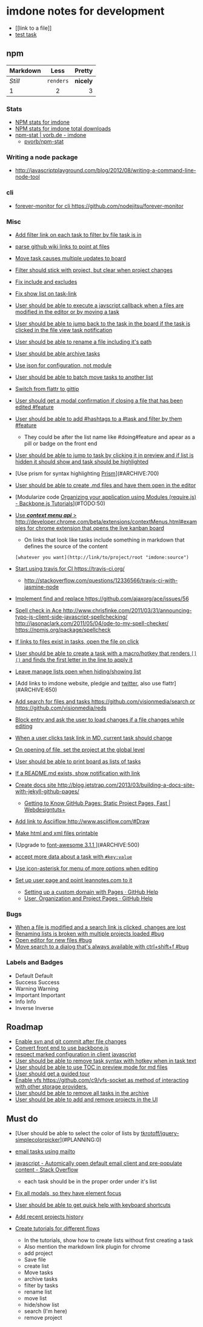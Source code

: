 imdone notes for development
==========
- [[link to a file]]
- [test task](#ARCHIVE:930)
## npm

Markdown | Less | Pretty
--- | :---: | ---:
*Still* | `renders` | **nicely**
1 | 2 | 3

### Stats  
- [NPM stats for imdone](http://isaacs.iriscouch.com/downloads/_design/app/_view/pkg?group_level=3&end_key=[%22imdone%22]&start_key=[%22imdone%22,{}]&descending=true)
- [NPM stats for imdone total downloads](http://isaacs.iriscouch.com/downloads/_design/app/_view/pkg?group_level=1&start_key=["imdone"]&end_key=["imdone",{}])
- [npm-stat | vorb.de - imdone](http://npm-stat.vorb.de/charts.html?package=imdone)
    - [pvorb/npm-stat](https://github.com/pvorb/npm-stat)

### Writing a node package
- <http://javascriptplayground.com/blog/2012/08/writing-a-command-line-node-tool>

### cli
- [forever-monitor for cli <https://github.com/nodejitsu/forever-monitor>](#ARCHIVE:850)

### Misc
- [Add filter link on each task to filter by file task is in](#ARCHIVE:460)
- [parse github wiki links to point at files](#ARCHIVE:590)
- [Move task causes multiple updates to board](#ARCHIVE:600)
- [Filter should stick with project, but clear when project changes](#ARCHIVE:540)
- [Fix include and excludes](#ARCHIVE:580)
- [Fix show list on task-link](#ARCHIVE:630) 
- [User should be able to execute a javscript callback when a files are modified in the editor or by moving a task](#ARCHIVE:570)
- [User should be able to jump back to the task in the board if the task is clicked in the file view task notification](#ARCHIVE:610)
- [User should be able to rename a file including it's path](#PLANNING:120)
- [User should be able archive tasks](#ARCHIVE:420)
- [Use json for configuration, not module](#ARCHIVE:140)
- [User should be able to batch move tasks to another list](#ARCHIVE:430)
- [Switch from flattr to gittip](#ARCHIVE:560)
- [User should get a modal confirmation if closing a file that has been edited #feature](#ARCHIVE:670)
- [User should be able to add #hashtags to a #task and filter by them #feature](#PLANNING:90)
    - They could be after the list name like #doing#feature and apear as a pill or badge on the front end
- [User should be able to jump to task by clicking it in preview and if list is hidden it should show and task should be highlighted](#ARCHIVE:660)
- [Use prism for syntax highlighting [Prism](http://prismjs.com/)](#ARCHIVE:700)
- [User should be able to create .md files and have them open in the editor](#ARCHIVE:480)
- [Modularize code [Organizing your application using Modules (require.js) - Backbone.js Tutorials](http://backbonetutorials.com/organizing-backbone-using-modules/)](#TODO:50)
- [Use ***context menu api*** > <http://developer.chrome.com/beta/extensions/contextMenus.html#examples> for chrome extension that opens the live kanban board](#TODO:140)
	- On links that look like tasks include something in markdown that defines the source of the content

	`[whatever you want](http://link/to/project/root "imdone:source")`

- [Start using travis for CI <https://travis-ci.org/>](#ARCHIVE:550)
    - <http://stackoverflow.com/questions/12336566/travis-ci-with-jasmine-node>
- [Implement find and replace <https://github.com/ajaxorg/ace/issues/56>](#TODO:130)
- [Spell check in Ace <http://www.chrisfinke.com/2011/03/31/announcing-typo-js-client-side-javascript-spellchecking/> <http://jasonaclark.com/2011/05/04/ode-to-my-spell-checker/> <https://npmjs.org/package/spellcheck>](#TODO:70)
- [If links to files exist in tasks, open the file on click](#ARCHIVE:760)
- [User should be able to create a task with a macro/hotkey that renders `[]()` and finds the first letter in the line to apply it](#ARCHIVE:0)
- [Leave manage lists open when hiding/showing list](#ARCHIVE:910)
- [Add links to imdone website, pledgie and [twitter](https://twitter.com/about/resources/buttons#tweet), also use flattr](#ARCHIVE:650)
- [Add search for files and tasks <https://github.com/visionmedia/search> or <https://github.com/visionmedia/reds>](#ARCHIVE:720)
- [Block entry and ask the user to load changes if a file changes while editing](#TODO:80)
- [When a user clicks task link in MD, current task should change](#ARCHIVE:640)
- [On opening of file, set the project at the global level](#ARCHIVE:440)
- [User should be able to print board as lists of tasks](#ARCHIVE:730)
- [If a README.md exists, show notification with link](#ARCHIVE:780)
- [Create docs site <http://blog.jetstrap.com/2013/03/building-a-docs-site-with-jekyll-github-pages/>](#ARCHIVE:690)
    - [Getting to Know GitHub Pages: Static Project Pages, Fast | Webdesigntuts+](http://webdesign.tutsplus.com/tutorials/applications/getting-to-know-github-pages-static-project-pages-fast/) 
- [Add link to Asciiflow <http://www.asciiflow.com/#Draw>](#TODO:60)
- [Make html and xml files printable](#ARCHIVE:740)
- [Upgrade to [font-awesome 3.1.1 ](http://fortawesome.github.io/Font-Awesome/icons/)](#ARCHIVE:500)
- [accept more data about a task with `#key:value`](#PLANNING:140)
- [Use icon-asterisk for menu of more options when editing](#PLANNING:150)
- [Set up user page and point leannotes.com to it](#ARCHIVE:530)
    - [Setting up a custom domain with Pages · GitHub Help](https://help.github.com/articles/setting-up-a-custom-domain-with-pages)
    - [User, Organization and Project Pages · GitHub Help](https://help.github.com/articles/user-organization-and-project-pages)
### Bugs
- [When a file is modified and a search link is clicked, changes are lost](#ARCHIVE:470)
- [Renaming lists is broken with multiple projects loaded #bug](#ARCHIVE:860)
- [Open editor for new files #bug](#ARCHIVE:510) 
- [Move search to a dialog that's always available with ctrl+shift+f #bug](#ARCHIVE:710)

### Labels and Badges
- Default <span class="label">Default</span>
- Success <span class="label label-success">Success</span>
- Warning <span class="label label-warning">Warning</span>
- Important	<span class="label label-important">Important</span>
- Info <span class="label label-info">Info</span>
- Inverse <span class="label label-inverse">Inverse</span>

Roadmap
----
- [Enable svn and git commit after file changes](#ARCHIVE:490)
- [Convert front end to use backbone.js](#TODO:90)
- [respect marked configuration in client javascript](#TODO:160)
- [User should be able to remove task syntax with hotkey when in task text](#PLANNING:130)
- [User should be able to use TOC in preview mode for md files](#ARCHIVE:680)
- [User should get a guided tour](#ARCHIVE:120)
- [Enable vfs <https://github.com/c9/vfs-socket> as method of interacting with other storage providers.](#ARCHIVE:520)
- [User should be able to remove all tasks in the archive](#PLANNING:30)
- [User should be able to add and remove projects in the UI](#ARCHIVE:70)

Must do
----
- [User should be able to select the color of lists by [tkrotoff/jquery-simplecolorpicker](https://github.com/tkrotoff/jquery-simplecolorpicker)](#PLANNING:0)
- [email tasks using mailto](#PLANNING:10)
- [javascript - Automically open default email client and pre-populate content - Stack Overflow](http://stackoverflow.com/questions/13231125/automically-open-default-email-client-and-pre-populate-content)
  - each task should be in the proper order under it's list


- [Fix all modals, so they have element focus](#ARCHIVE:50)

- [User should be able to get quick help with keyboard shortcuts](#ARCHIVE:40)

- [Add recent projects history](#ARCHIVE:10)

- [Create tutorials for different flows](#ARCHIVE:30)
  - In the tutorials, show how to create lists without first creating a task
  - Also mention the markdown link plugin for chrome
  - add project
  - Save file
  - create list
  - Move tasks
  - archive tasks
  - filter by tasks
  - rename list
  - move list
  - hide/show list
  - search (I'm here)
  - remove project
